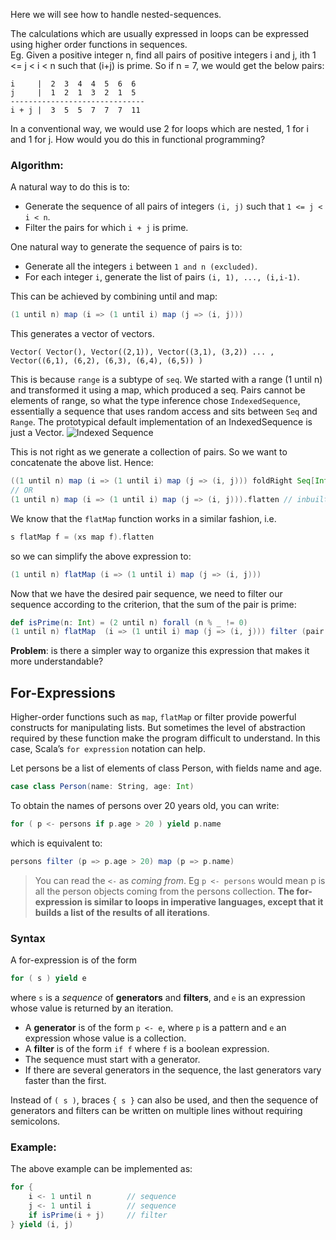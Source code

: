 Here we will see how to handle nested-sequences.

The calculations which are usually expressed in loops can be expressed using higher order functions in sequences.<br/>
Eg. Given a positive integer n, find all pairs of positive integers i and j, ith 1 <= j < i < n such that (i+j) is prime. So if n = 7, we would get the below pairs:
```
i     |  2  3  4  4  5  6  6
j     |  1  2  1  3  2  1  5
------------------------------
i + j |  3  5  5  7  7  7  11
```
In a conventional way, we would use 2 for loops which are nested, 1 for i and 1 for j. How would you do this in functional programming?

### Algorithm:

A natural way to do this is to:
* Generate the sequence of all pairs of integers `(i, j)` such that `1 <= j < i < n`.
* Filter the pairs for which `i + j` is prime.

One natural way to generate the sequence of pairs is to:
* Generate all the integers `i` between `1 and n (excluded)`.
* For each integer `i`, generate the list of pairs `(i, 1), ..., (i,i-1)`.

This can be achieved by combining until and map:
```scala
(1 until n) map (i => (1 until i) map (j => (i, j)))
```
This generates a vector of vectors. 
``` 
Vector( Vector(), Vector((2,1)), Vector((3,1), (3,2)) ... , Vector((6,1), (6,2), (6,3), (6,4), (6,5)) )
```
This is because `range` is a subtype of `seq`. We started with a range (1 until n) and transformed it using a map, which produced a seq. Pairs cannot be elements of range, so what the type inference chose `IndexedSequence`, essentially a sequence that uses random access and sits between `Seq` and `Range`. The prototypical default implementation of an IndexedSequence is just a Vector.
![Indexed Sequence](https://github.com/rohitvg/scala-principles-1/blob/master/resources/images/indexed_sequence.png)

This is not right as we generate a collection of pairs. So we want to concatenate the above list. Hence:
```scala
((1 until n) map (i => (1 until i) map (j => (i, j))) foldRight Seq[Int]())( _ ++ _ )
// OR
(1 until n) map (i => (1 until i) map (j => (i, j))).flatten // inbuilt method to flatten
```

We know that the `flatMap` function works in a similar fashion, i.e.
```scala
s flatMap f = (xs map f).flatten
```
so we can simplify the above expression to:
```scala
(1 until n) flatMap (i => (1 until i) map (j => (i, j)))
```
Now that we have the desired pair sequence, we need to filter our sequence according to the criterion, that the sum of the pair is prime:
```scala
def isPrime(n: Int) = (2 until n) forall (n % _ != 0)
(1 until n) flatMap  (i => (1 until i) map (j => (i, j))) filter (pair => isPrime(pair._1 + pair._2))
```

**Problem**: is there a simpler way to organize this expression that makes it more understandable?

## For-Expressions

Higher-order functions such as `map`, `flatMap` or filter provide powerful constructs for manipulating lists.
But sometimes the level of abstraction required by these function make the program difficult to understand.
In this case, Scala’s `for expression` notation can help.

Let persons be a list of elements of class Person, with fields name and age.
```scala
case class Person(name: String, age: Int)
```
To obtain the names of persons over 20 years old, you can write:
```scala
for ( p <- persons if p.age > 20 ) yield p.name
```
which is equivalent to:
```scala
persons filter (p => p.age > 20) map (p => p.name)
```
> You can read the `<-` as _coming from_. Eg `p <- persons` would mean p is all the person objects coming from the persons collection.
**The for-expression is similar to loops in imperative languages, except that it builds a list of the results of all iterations**.

### Syntax

A for-expression is of the form
```scala
for ( s ) yield e
```
where `s` is a _sequence_ of **generators** and **filters**, and `e` is an expression whose value is returned by an iteration.
* A **generator** is of the form `p <- e`, where `p` is a pattern and `e` an expression whose value is a collection.
* A **filter** is of the form `if f` where `f` is a boolean expression.
* The sequence must start with a generator.
* If there are several generators in the sequence, the last generators vary faster than the first.

Instead of `( s )`, braces `{ s }` can also be used, and then the sequence of generators and filters can be written on multiple lines without requiring semicolons.

### Example:
The above example can be implemented as:
```scala
for {
    i <- 1 until n        // sequence
    j <- 1 until i        // sequence
    if isPrime(i + j)     // filter
} yield (i, j)
```